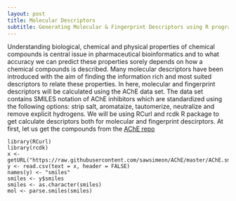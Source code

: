 ```yaml
---
layout: post
title: Molecular Descriptors
subtitle: Generating Molecular & Fingerprint Descriptors using R programming language
---
```


Understanding biological, chemical and physical properties of chemical compounds is central issue in pharmaceutical bioinformatics and to what accuracy we can predict these properties sorely depends on how a chemical compounds is described. Many molecular descriptors have been introduced with the aim of finding the information rich and most suited descriptors to relate these properties. In here, molecular and fingerprint descriptors will be calculated using the AChE data set. The data set contains SMILES notation of AChE inhibitors which are standardized using the following options: strip salt, aromataize, tautomerize, neutralize and remove explicit hydrogens. We will be using RCurl and rcdk R package to get calculate descriptors both for molecular and fingerprint descirptors. At first, let us get the compounds from the [AChE repo](https://raw.githubusercontent.com/sawsimeon/AChE/master/AChE.smi)


~~~
library(RCurl)
library(rcdk)
x <- getURL("https://raw.githubusercontent.com/sawsimeon/AChE/master/AChE.smi")
y <- read.csv(text = x, header = FALSE)
names(y) <- "smiles"
smiles <- y$smiles
smiles <- as.character(smiles)
mol <- parse.smiles(smiles)
~~~

